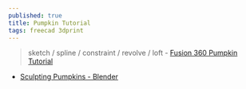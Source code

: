 ```yaml
---
published: true
title: Pumpkin Tutorial
tags: freecad 3dprint
---
```

> sketch / spline / constraint / revolve / loft - [Fusion 360 Pumpkin Tutorial](https://www.youtube.com/watch?v=iuxGKbvCw7I)

- [Sculpting Pumpkins - Blender](https://www.youtube.com/watch?v=hzQI8-UOgOE)
